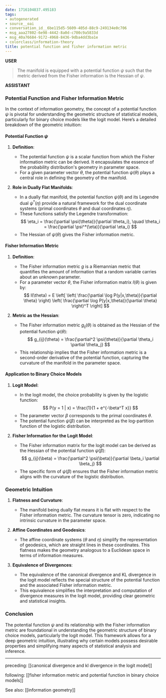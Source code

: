 ```yaml
---
date: 1716104837.495183
tags:
- autogenerated
- source__oai
- conversation_id__6be115d5-5609-405d-88c9-249134e0c706
- msg_aaa27802-6e98-4442-8a0d-c700c9a5833d
- msg_40a76684-9172-4968-8436-9dba4dd3ba1e
- colorclass/information-theory
title: potential function and fisher information metric
---
```


**USER**

>The manifold is equipped with a potential function $\psi$ such that the metric derived from the Fisher information is the Hessian of $\psi$.


**ASSISTANT**

### Potential Function and Fisher Information Metric

In the context of information geometry, the concept of a potential function $\psi$ is pivotal for understanding the geometric structure of statistical models, particularly for binary choice models like the logit model. Here’s a detailed breakdown of the geometric intuition:

#### Potential Function $\psi$

1. **Definition**:
   - The potential function $\psi$ is a scalar function from which the Fisher information metric can be derived. It encapsulates the essence of the probability distribution's geometry in parameter space.
   - For a given parameter vector $\theta$, the potential function $\psi(\theta)$ plays a central role in defining the geometry of the manifold.

2. **Role in Dually Flat Manifolds**:
   - In a dually flat manifold, the potential function $\psi(\theta)$ and its Legendre dual $\psi^*(\eta)$ provide a natural framework for the dual coordinate systems (primal coordinates $\theta$ and dual coordinates $\eta$).
   - These functions satisfy the Legendre transformation:
     $$
     \eta_i = \frac{\partial \psi(\theta)}{\partial \theta_i}, \quad \theta_i = \frac{\partial \psi^*(\eta)}{\partial \eta_i}
     $$
   - The Hessian of $\psi(\theta)$ gives the Fisher information metric.

#### Fisher Information Metric

1. **Definition**:
   - The Fisher information metric $g$ is a Riemannian metric that quantifies the amount of information that a random variable carries about an unknown parameter.
   - For a parameter vector $\theta$, the Fisher information matrix $I(\theta)$ is given by:
     $$
     I(\theta) = E \left[ \left( \frac{\partial \log P(y|x,\theta)}{\partial \theta} \right) \left( \frac{\partial \log P(y|x,\theta)}{\partial \theta} \right)^T \right]
     $$

2. **Metric as the Hessian**:
   - The Fisher information metric $g_{ij}(\theta)$ is obtained as the Hessian of the potential function $\psi(\theta)$:
     $$
     g_{ij}(\theta) = \frac{\partial^2 \psi(\theta)}{\partial \theta_i \partial \theta_j}
     $$
   - This relationship implies that the Fisher information metric is a second-order derivative of the potential function, capturing the curvature of the manifold in the parameter space.

#### Application to Binary Choice Models

1. **Logit Model**:
   - In the logit model, the choice probability is given by the logistic function:
     $$
     P(y = 1 | x) = \frac{1}{1 + e^{-\beta^T x}}
     $$
   - The parameter vector $\beta$ corresponds to the primal coordinates $\theta$.
   - The potential function $\psi(\beta)$ can be interpreted as the log-partition function of the logistic distribution.

2. **Fisher Information for the Logit Model**:
   - The Fisher information matrix for the logit model can be derived as the Hessian of the potential function $\psi(\beta)$:
     $$
     g_{ij}(\beta) = \frac{\partial^2 \psi(\beta)}{\partial \beta_i \partial \beta_j}
     $$
   - The specific form of $\psi(\beta)$ ensures that the Fisher information metric aligns with the curvature of the logistic distribution.

### Geometric Intuition

1. **Flatness and Curvature**:
   - The manifold being dually flat means it is flat with respect to the Fisher information metric. The curvature tensor is zero, indicating no intrinsic curvature in the parameter space.

2. **Affine Coordinates and Geodesics**:
   - The affine coordinate systems ($\theta$ and $\eta$) simplify the representation of geodesics, which are straight lines in these coordinates. This flatness makes the geometry analogous to a Euclidean space in terms of information measures.

3. **Equivalence of Divergences**:
   - The equivalence of the canonical divergence and KL divergence in the logit model reflects the special structure of the potential function and the associated Fisher information metric.
   - This equivalence simplifies the interpretation and computation of divergence measures in the logit model, providing clear geometric and statistical insights.

### Conclusion

The potential function $\psi$ and its relationship with the Fisher information metric are foundational in understanding the geometric structure of binary choice models, particularly the logit model. This framework allows for a deep geometric intuition, illustrating why certain models possess desirable properties and simplifying many aspects of statistical analysis and inference.


---

preceding: [[canonical divergence and kl divergence in the logit model]]  


following: [[fisher information metric and potential function in binary choice models]]

See also: [[information geometry]]